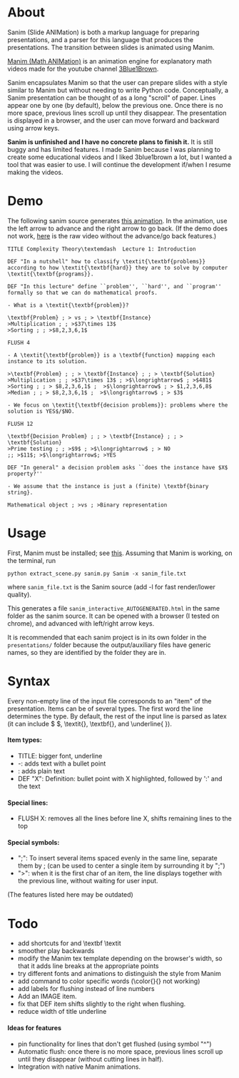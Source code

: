 
# About

Sanim (Slide ANIMation) is both a markup language for preparing presentations, and a parser for this language that produces the presentations. The transition between slides is animated using Manim.

[Manim (Math ANIMation)](https://github.com/3b1b/manim) is an animation engine for explanatory math videos made for the youtube channel [3Blue1Brown](https://www.youtube.com/c/3blue1brown).

Sanim encapsulates Manim so that the user can prepare slides with a style similar to Manim but without needing to write Python code. Conceptually, a Sanim presentation can be thought of as a long "scroll" of paper. Lines appear one by one (by default), below the previous one. Once there is no more space, previous lines scroll up until they disappear.
The presentation is displayed in a browser, and the user can move forward and backward using arrow keys.

**Sanim is unfinished and I have no concrete plans to finish it.** It is still buggy and has limited features. I made Sanim because I was planning to create some educational videos and I liked 3blue1brown a lot, but I wanted a tool that was easier to use. I will continue the development if/when I resume making the videos.

# Demo

The following sanim source generates [this animation](nmamano.com/sanim/index.html). In the animation, use the left arrow to advance and the right arrow to go back. (If the demo does not work, [here](demo.mp4) is the raw video without the advance/go back features.)

```
TITLE Complexity Theory\textemdash  Lecture 1: Introduction

DEF "In a nutshell" how to classify \textit{\textbf{problems}} according to how \textit{\textbf{hard}} they are to solve by computer \textit{\textbf{programs}}.

DEF "In this lecture" define ``problem'', ``hard'', and ``program'' formally so that we can do mathematical proofs.

- What is a \textit{\textbf{problem}}?

\textbf{Problem} ; > vs ; > \textbf{Instance}
>Multiplication ; ; >$37\times 13$
>Sorting ; ; >$8,2,3,6,1$

FLUSH 4

- A \textit{\textbf{problem}} is a \textbf{function} mapping each instance to its solution.

>\textbf{Problem} ; ; > \textbf{Instance} ; ; > \textbf{Solution}
>Multiplication ; ; >$37\times 13$ ; >$\longrightarrow$ ; >$481$
>Sorting ; ; > $8,2,3,6,1$ ;  >$\longrightarrow$ ; > $1,2,3,6,8$
>Median ; ; > $8,2,3,6,1$ ;  >$\longrightarrow$ ; > $3$

- We focus on \textit{\textbf{decision problems}}: problems where the solution is YES$/$NO.

FLUSH 12

\textbf{Decision Problem} ; ; > \textbf{Instance} ; ; > \textbf{Solution}
>Prime testing ; ; >$9$ ; >$\longrightarrow$ ; > NO
;; >$11$; >$\longrightarrow$; >YES

DEF "In general" a decision problem asks ``does the instance have $X$ property?''

- We assume that the instance is just a (finite) \textbf{binary string}.

Mathematical object ; >vs ; >Binary representation
```

# Usage

First, Manim must be installed; see [this](https://github.com/3b1b/manim#installation).
Assuming that Manim is working, on the terminal, run

    python extract_scene.py sanim.py Sanim -x sanim_file.txt

where `sanim_file.txt` is the Sanim source (add -l for fast render/lower quality).

This generates a file `sanim_interactive_AUTOGENERATED.html` in the same folder as the sanim source. It can be opened with a browser (I tested on chrome), and advanced with left/right arrow keys.

It is recommended that each sanim project is in its own folder in the `presentations/` folder because the output/auxiliary files have generic names, so they are identified by the folder they are in.

# Syntax

Every non-empty line of the input file corresponds to an "item" of the presentation.
Items can be of several types. The first word the line determines the type. By default, the rest of the input line is parsed as latex (it can include $ $, \textit{}, \textbf{}, and \underline{ }).

#### Item types:
- TITLE: bigger font, underline
- \-: adds text with a bullet point
- <nothing>: adds plain text
- DEF "X": Definition: bullet point with X highlighted, followed by ':' and the text

#### Special lines:
- FLUSH X: removes all the lines before line X, shifts remaining lines to the top

#### Special symbols:
- ";": To insert several items spaced evenly in the same line, separate them by ;
(can be used to center a single item by surrounding it by ";")
- "\>": when it is the first char of an item, the line displays together with the previous line, without waiting for user input.

(The features listed here may be outdated)

# Todo
- add shortcuts for and \textbf \textit
- smoother play backwards
- modify the Manim tex template depending on the browser's width, so that it adds line breaks at the appropriate points
- try different fonts and animations to distinguish the style from Manim
- add command to color specific words (\color{}{} not working)
- add labels for flushing instead of line numbers
- Add an IMAGE item.
- fix that DEF item shifts slightly to the right when flushing.
- reduce width of title underline
#### Ideas for features
- pin functionality for lines that don't get flushed (using symbol "^")
- Automatic flush: once there is no more space, previous lines scroll up until they disappear (without cutting lines in half).
- Integration with native Manim animations.
